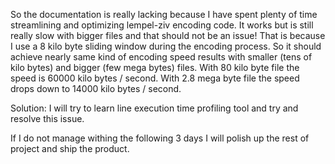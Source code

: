 So the documentation is really lacking because I have spent plenty of time streamlining and optimizing lempel-ziv encoding code. 
It works but is still really slow with bigger files and that should not be an issue! That is because I use a 8 kilo byte sliding window during the encoding process. So it should achieve nearly same kind of encoding speed results with smaller (tens of kilo bytes) and bigger (few mega bytes) files.
With 80 kilo byte file the speed is 60000 kilo bytes / second. With 2.8 mega byte file the speed drops down to 14000 kilo bytes / second.

Solution:
I will try to learn line execution time profiling tool and try and resolve this issue.

If I do not manage withing the following 3 days I will polish up the rest of project and ship the product.
